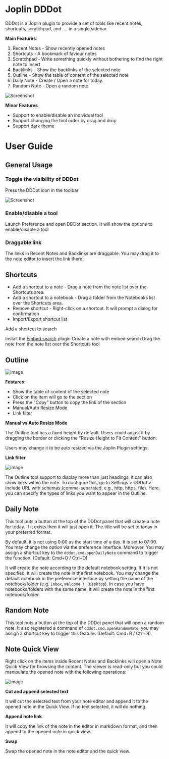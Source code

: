 Joplin DDDot
===========

DDDot is a Joplin plugin to provide a set of tools like recent notes, shortcuts, scratchpad, and .... in a single sidebar.

**Main Features**:

1. Recent Notes - Show recently opened notes
2. Shortcuts - A bookmark of faviour notes
3. Scratchpad - Write something quickly without bothering to find the right note to insert
4. Backlinks - Show the backlinks of the selected note
5. Outline - Show the table of content of the selected note
6. Daily Note - Create / Open a note for today.
7. Random Note - Open a random note

![Screenshot](https://user-images.githubusercontent.com/82716/193397815-c3cbfa48-0507-4341-8125-2bdb63877b3c.png)

**Minor Features**

- Support to enable/disable an individual tool
- Support changing the tool order by drag and drop
- Support dark theme

# User Guide

## General Usage

### Toggle the visibility of DDDot

Press the DDDot icon in the toolbar

![Screenshot](https://raw.githubusercontent.com/benlau/joplin-plugin-dddot/master/docs/toggle-visibility.png)

### Enable/disable a tool

Launch Preference and open DDDot section. It will show the options to enable/disable a tool 

### Draggable link

The links in Recent Notes and Backlinks are draggable. You may drag it to the note editor to insert the link there.

## Shortcuts

- Add a shortcut to a note - Drag a note from the note list over the Shortcuts area. 
- Add a shortcut to a notebook - Drag a folder from the Notebooks list over the Shortcuts area.
- Remove shortcut - Right-click on a shortcut. It will prompt a dialog for confirmation
- Import/Export shortcut list

Add a shortcut to search

Install the [Embed search](https://discourse.joplinapp.org/t/embed-any-search-with-content/14328) plugin
Create a note with embed search
Drag the note from the note list over the Shortcuts tool

## Outline

![image](https://github.com/benlau/joplin-plugin-dddot/assets/82716/a90087a5-1e95-4b75-a690-38ef472302f5)

**Features**:

- Show the table of content of the selected note
- Click on the item will go to the section
- Press the "Copy" button to copy the link of the section
- Manual/Auto Resize Mode
- Link filter

**Manual vs Auto Resize Mode**

The Outline tool has a fixed height by default. Users could adjust it by dragging the border or clicking the "Resize Height to Fit Content" button.

Users may change it to be auto resized via the Joplin Plugin settings. 

**Link filter**

![image](https://github.com/benlau/joplin-plugin-dddot/assets/82716/bdf1a47f-cb9a-4257-8b7c-d99ce8b0629a)

The Outline tool support to display more than just headings; it can also show links within the note. To configure this, go to Settings > DDDot > Include URL with schemas (comma-separated, e.g., http, https, file). Here, you can specify the types of links you want to appear in the Outline.




## Daily Note

This tool puts a button at the top of the DDDot panel that will create a note for today. If it exists then it will just open it. The title will be set to today in your preferred format.

By default, it is not using 0:00 as the start time of a day. It is set to 07:00. You may change the option via the preference interface. Moreover, You may assign a shortcut key to the `dddot.cmd.openDailyNote` command to trigger the function. (Default: Cmd+O / Ctrl+O)

It will create the note according to the default notebook setting. If it is not specified, it will create the note in the first notebook. You may change the default notebook in the preference interface by setting the name of the notebook/folder (e.g. `Inbox`, `Welcome ! (Desktop`). In case you have notebooks/folders with the same name, it will create the note in the first notebook/folder.

## Random Note

This tool puts a button at the top of the DDDot panel that will open a random note. It also registered a command of `dddot.cmd.openRandomNote`, you may assign a shortcut key to trigger this feature. (Default: Cmd+R / Ctrl+R)

## Note Quick View

Right click on the items inside Recent Notes and Backlinks will open a Note Quick View for browsing the content. The viewer is read-only but you could manipulate the opened note with the following operations:

![image](https://user-images.githubusercontent.com/82716/193398035-f0186a69-d284-4a34-b4f0-d247b214ddfd.png)

**Cut and append selected text**

It will cut the selected text from your note editor and append it to the opened note in the Quick View. If no text selected, it will do nothing.

**Append note link**

It will copy the link of the note in the editor in markdown format, and then append to the opened note in quick view.

**Swap**

Swap the opened note in the note editor and the quick view.

